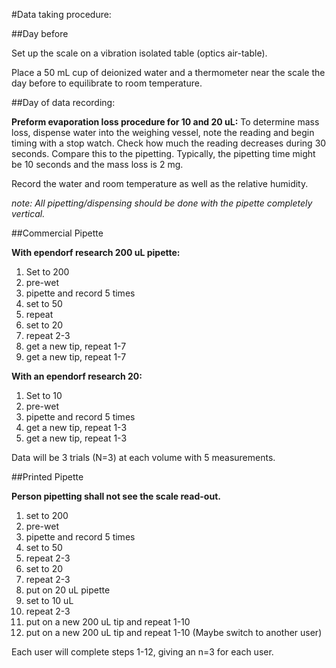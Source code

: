 #Data taking procedure:

##Day before

Set up the scale on a vibration isolated table (optics air-table).

Place a 50 mL cup of deionized water and a thermometer near the scale the day before to equilibrate to room temperature.

##Day of data recording:

**Preform evaporation loss procedure for 10 and 20 uL:** To determine mass loss, dispense water into the weighing vessel, note the reading and begin timing with a stop watch. Check how much the reading decreases during 30 seconds. Compare this to the pipetting. Typically, the pipetting time might be 10 seconds and the mass loss is2 mg.
Record the water and room temperature as well as the relative humidity.
*note: All pipetting/dispensing should be done with the pipette completely vertical.*
##Commercial Pipette

**With ependorf research 200 uL pipette:**

1. Set to 200
2. pre-wet
3. pipette and record 5 times
4. set to 50 
5. repeat 
6. set to 20
7. repeat 2-3
8. get a new tip, repeat 1-7
9. get a new tip, repeat 1-7


**With an ependorf research 20:**

1. Set to 10
2. pre-wet
3. pipette and record 5 times
4. get a new tip, repeat 1-3
5. get a new tip, repeat 1-3

Data will be 3 trials (N=3) at each volume with 5 measurements.


##Printed Pipette

**Person pipetting shall not see the scale read-out.**

1. set to 200
2. pre-wet
3. pipette and record 5 times
4. set to 50
5. repeat 2-3
6. set to 20
7. repeat 2-3
8. put on 20 uL pipette
9. set to 10 uL
10. repeat 2-3
11. put on a new 200 uL tip and repeat 1-10
12. put on a new 200 uL tip and repeat 1-10 (Maybe switch to another user)

Each user will complete steps 1-12, giving an n=3 for each user.
